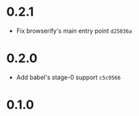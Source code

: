 
# 0.2.1

- Fix browserify's main entry point `d25036a`

# 0.2.0

- Add babel's stage-0 support `c5c9566`

# 0.1.0

